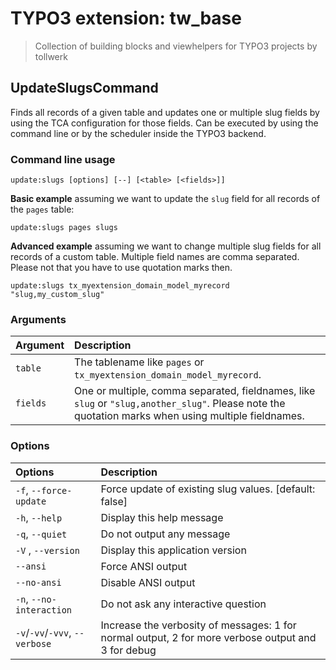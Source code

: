 # TYPO3 extension: tw_base

> Collection of building blocks and viewhelpers for TYPO3 projects by tollwerk

## UpdateSlugsCommand

Finds all records of a given table and updates one or multiple slug fields 
by using the TCA configuration for those fields. Can be executed by using the
command line or by the scheduler inside the TYPO3 backend.

### Command line usage

```
update:slugs [options] [--] [<table> [<fields>]]
```

**Basic example** assuming we want to update the `slug` field for all records of the `pages` table:
```
update:slugs pages slugs
```

**Advanced example** assuming we want to change multiple slug fields for all records of a custom table. 
Multiple field names are comma separated. Please not that you have to use quotation marks then.
```
update:slugs tx_myextension_domain_model_myrecord "slug,my_custom_slug" 
```

### Arguments

| Argument| Description
|:----------|:--------|
| `table` | The tablename like `pages` or `tx_myextension_domain_model_myrecord`. |
| `fields` |  One or multiple, comma separated, fieldnames, like `slug` or `"slug,another_slug"`. Please note the quotation marks when using multiple fieldnames.|

### Options

| Options| Description
|:----------|:--------|
|  `-f`, `--force-update` |  Force update of existing slug values. [default: false] |
| `-h`, `--help`   | Display this help message |
| `-q`, `--quiet` | Do not output any message |
| `-V` , `--version` | Display this application version |
| `--ansi` | Force ANSI output |
| `--no-ansi` | Disable ANSI output |
| `-n`, `--no-interaction` | Do not ask any interactive question |
| `-v`/`-vv`/`-vvv`, `--verbose` | Increase the verbosity of messages: 1 for normal output, 2 for more verbose output and 3 for debug |
